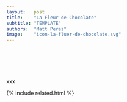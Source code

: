```yaml
---
layout:   post
title:    "La Fleur de Chocolate"
subtitle: "TEMPLATE"
authors:  "Matt Perez"
image:    "icon-la-fluer-de-chocolate.svg"
---
```


<div style="display:none;">
 <p></p>
</div>

<h1>&nbsp;</h1>
 <p>xxx</p>

{% include related.html %}

